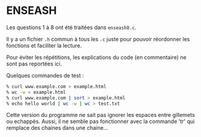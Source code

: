 # ENSEASH

Les questions 1 à 8 ont été traitées dans `enseash8.c`.

Il y a un fichier `.h` commun à tous les `.c` juste pour pouvoir réordonner les fonctions et faciliter la lecture.

Pour éviter les répétitions, les explications du code (en commentaire) ne sont pas reportées ici. 

Quelques commandes de test : 
```bash
% curl www.example.com > example.html
% wc -w < example.html
% curl www.example.com | sort > example.html
% echo hello world | wc -w | wc > test.txt
```

Cette version du programme ne sait pas ignorer les espaces entre gillemets ou echappés. Aussi, il ne semble pas fonctionner avec la commande 'tr' qui remplace des chaines dans une chaine...

